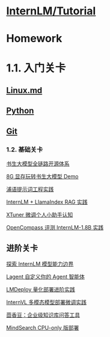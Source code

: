 

# [InternLM/Tutorial](https://github.com/InternLM/Tutorial/tree/camp3)

# Homework

# 1.1. 入门关卡

## <a href="0-1_Linux.md">Linux.md</a>

## <a href="0-2_Python">Python</a>

## <a href="0-3_Git.md">Git</a>

### 1.2. 基础关卡

<a href="1-1_introduce.md">书生大模型全链路开源体系</a>

<a href="1-2_demo.md">8G 显存玩转书生大模型 Demo</a>

<a href="1-3_prompt.md">浦语提示词工程实践</a>

<a href="1-4_rag">InternLM + LlamaIndex RAG 实践</a>

<a href="1-6_xtuner.md">XTuner 微调个人小助手认知</a>

<a href="1-7_opencompass.md">OpenCompass 评测 InternLM-1.8B 实践</a>

## 进阶关卡

<a href="2-1_badcase.md">探索 InternLM 模型能力边界</a>

<a href="2-2_lagent.md">Lagent 自定义你的 Agent 智能体</a>

<a href="2-3_lmdeploy.md">LMDeploy 量化部署进阶实践</a>

<a href="2-4_internvl.md">InternVL 多模态模型部署微调实践</a>

<a href="2-5_huixiangdou.md">茴香豆：企业级知识库问答工具</a>

<a href="2-6_MindSearch.md">MindSearch CPU-only 版部署</a>

